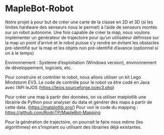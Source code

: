 # MapleBot-Robot
Notre projet à pour but de créer une carte de la classe en 2D et 3D (si les limites hardware des senseurs nous le permet) à l’aide de senseurs montés sur un robot autonome. Une fois capable de créer la map, nous voulons implémenter un générateur de trajectoire pour qu’un utilisateur définisse sur la map un point d’arrivé et le robot puisse s’y rendre en évitant les obstacles pré-identifié sur la map et les objets non pré-identifié d’avance (optionnel si on à le temps)

Environnement : Système d’exploitation (Windows version), environnement de développement, logiciels, etc.

Pour construire et contrôler le robot, nous allons utiliser un kit Lego Mindstorm EV3. Le code de contrôle pour le robot va être codé en Java avec l’API leJOS (https://lejos.sourceforge.io/ev3.php)

Pour créer une map à partir des données, on va utiliser matplotlib une librairie de Python pour analyser du data et générer des maps à partir de cette data. (https://matplotlib.org/)
Pour voir le code du mapping : https://github.com/RodriTP/MapleBot-Mapping 

Pour la génération de trajectoire, on pourrait le faire nous même (les algorithmes) en s’inspirant ou utilisant des librairies déjà existantes.
